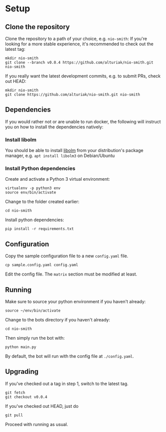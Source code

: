 Setup
===

## Clone the repository
Clone the repository to a path of your choice, e.g. `nio-smith`:
If you're looking for a more stable experience, it's recommended to check out the latest tag:
```
mkdir nio-smith
git clone --branch v0.0.4 https://github.com/alturiak/nio-smith.git nio-smith
```

If you really want the latest development commits, e.g. to submit PRs, check out HEAD:
```
mkdir nio-smith
git clone https://github.com/alturiak/nio-smith.git nio-smith
```
## Dependencies

If you would rather not or are unable to run docker, the following will
instruct you on how to install the dependencies natively:

### Install libolm
You should be able to install [libolm](https://gitlab.matrix.org/matrix-org/olm) from your distribution's package 
manager, e.g. `apt install libolm3` on Debian/Ubuntu

### Install Python dependencies

Create and activate a Python 3 virtual environment:

```
virtualenv -p python3 env
source env/bin/activate
```

Change to the folder created earlier:
```
cd nio-smith
```

Install python dependencies:

```
pip install -r requirements.txt
```

## Configuration

Copy the sample configuration file to a new `config.yaml` file.

```
cp sample.config.yaml config.yaml
```

Edit the config file. The `matrix` section must be modified at least.

## Running

Make sure to source your python environment if you haven't already:

```
source ~/env/bin/activate
```

Change to the bots directory if you haven't already:
```
cd nio-smith
```

Then simply run the bot with:

```
python main.py
```

By default, the bot will run with the config file at `./config.yaml`.

## Upgrading
If you've checked out a tag in step 1, switch to the latest tag.
```
git fetch
git checkout v0.0.4
```

If you've checked out HEAD, just do
```
git pull
```

Proceed with running as usual.